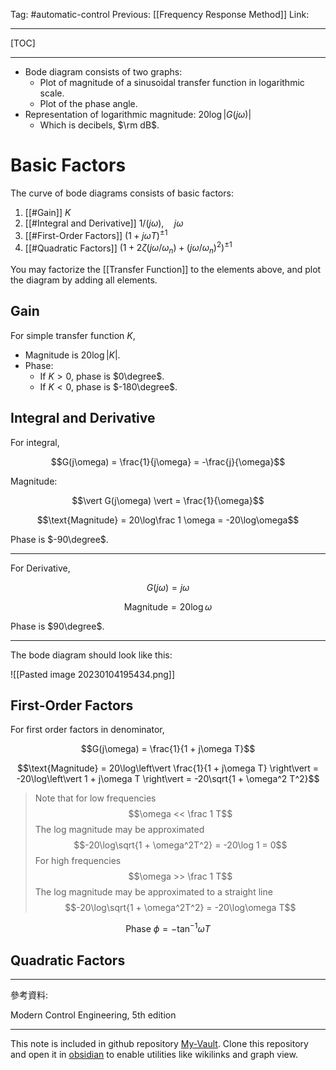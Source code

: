 Tag: #automatic-control 
Previous: [[Frequency Response Method]]
Link: 

---

[TOC]

---

- Bode diagram consists of two graphs:
	- Plot of magnitude of a sinusoidal transfer function in logarithmic scale.
	- Plot of the phase angle.
- Representation of logarithmic magnitude: $20\log\vert G(j\omega) \vert$
	- Which is decibels, $\rm dB$.

# Basic Factors

The curve of bode diagrams consists of basic factors:

1. [[#Gain]] $K$
2. [[#Integral and Derivative]] $1/(j\omega), \quad j\omega$
3. [[#First-Order Factors]] $(1 + j\omega T)^{\pm 1}$
4. [[#Quadratic Factors]] $(1 + 2\zeta(j\omega / \omega_n) + (j\omega/\omega_n)^2)^{\pm 1}$

You may factorize the [[Transfer Function]] to the elements above, and plot the diagram by adding all elements.

## Gain

For simple transfer function $K$,

- Magnitude is $20\log \vert K\vert$.
- Phase:
	- If $K>0$, phase is $0\degree$.
	- If $K < 0$, phase is $-180\degree$.

## Integral and Derivative

For integral,

$$G(j\omega) = \frac{1}{j\omega} = -\frac{j}{\omega}$$

Magnitude:

$$\vert G(j\omega) \vert = \frac{1}{\omega}$$

$$\text{Magnitude} = 20\log\frac 1 \omega = -20\log\omega$$

Phase is $-90\degree$.

---

For Derivative,

$$G(j\omega) = j\omega$$

$$\text{Magnitude} = 20\log\omega$$

Phase is $90\degree$.

---

The bode diagram should look like this:

![[Pasted image 20230104195434.png]]

## First-Order Factors

For first order factors in denominator,

$$G(j\omega) = \frac{1}{1 + j\omega T}$$

$$\text{Magnitude} = 20\log\left\vert \frac{1}{1 + j\omega T} \right\vert = -20\log\left\vert 1 + j\omega T \right\vert = -20\sqrt{1 + \omega^2 T^2}$$

> Note that for low frequencies
> $$\omega << \frac 1 T$$
> The log magnitude may be approximated
> $$-20\log\sqrt{1 + \omega^2T^2} = -20\log 1 = 0$$
> For high frequencies
> $$\omega >> \frac 1 T$$
> The log magnitude may be approximated to a straight line
> $$-20\log\sqrt{1 + \omega^2T^2} = -20\log\omega T$$

$$\text{Phase } \phi = -\tan^{-1}\omega T$$

## Quadratic Factors

---

參考資料:

Modern Control Engineering, 5th edition

---

This note is included in github repository [My-Vault](https://github.com/LittleD3092/My-Vault.git). Clone this repository and open it in [obsidian](https://obsidian.md/) to enable utilities like wikilinks and graph view.